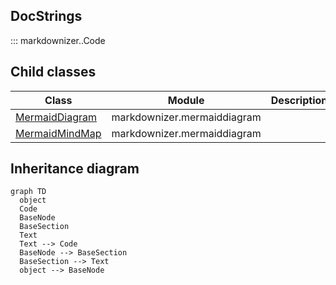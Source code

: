 ## DocStrings

::: markdownizer..Code




## Child classes

|Class|Module|Description|
|--|----|--|
|[MermaidDiagram](MermaidDiagram.md)|markdownizer.mermaiddiagram||
|[MermaidMindMap](MermaidMindMap.md)|markdownizer.mermaiddiagram||


## Inheritance diagram

```mermaid
graph TD
  object
  Code
  BaseNode
  BaseSection
  Text
  Text --> Code
  BaseNode --> BaseSection
  BaseSection --> Text
  object --> BaseNode
```

